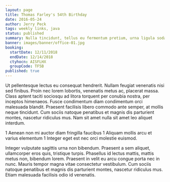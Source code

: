 ```yaml
---
layout: page
title: Thomas Farley's 54th Birthday
date: 2016-05-24
author: Jerry Peck
tags: weekly links, java
status: published
summary: Nulla tincidunt, tellus eu fermentum pretium, urna ligula sodales arcu.
banner: images/banner/office-01.jpg
booking:
  startDate: 12/11/2018
  endDate: 12/14/2018
  ctyhocn: AISFLHX
  groupCode: TF5B
published: true
---
```

Ut pellentesque lectus eu consequat hendrerit. Nullam feugiat venenatis nisi sed finibus. Proin nec lorem lobortis, venenatis metus ac, placerat massa. Class aptent taciti sociosqu ad litora torquent per conubia nostra, per inceptos himenaeos. Fusce condimentum diam condimentum orci malesuada blandit. Praesent facilisis libero commodo ante semper, at mollis neque tincidunt. Cum sociis natoque penatibus et magnis dis parturient montes, nascetur ridiculus mus. Nam sit amet nulla sit amet leo aliquet interdum.

1 Aenean non mi auctor diam fringilla faucibus
1 Aliquam mollis arcu et varius elementum
1 Integer eget est nec orci molestie euismod.

Integer vulputate sagittis urna non bibendum. Praesent a sem aliquet, ullamcorper eros quis, tristique turpis. Phasellus id lectus mattis, mattis metus non, bibendum lorem. Praesent in velit eu arcu congue porta nec in nunc. Mauris tempor magna vitae consectetur vestibulum. Cum sociis natoque penatibus et magnis dis parturient montes, nascetur ridiculus mus. Etiam malesuada facilisis odio id venenatis.
